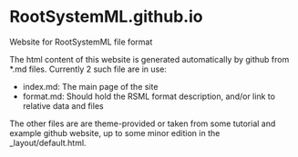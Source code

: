 RootSystemML.github.io
====================

Website for RootSystemML file format

The html content of this website is generated automatically by github from *.md files. Currently 2 such file are in use:
  - index.md: The main page of the site
  - format.md: Should hold the RSML format description, and/or link to relative data and files

The other files are are theme-provided or taken from some tutorial and example github website, up to some minor edition in the _layout/default.html. 
